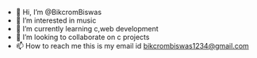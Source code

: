 - 👋 Hi, I’m @BikcromBiswas
- 👀 I’m interested in music
- 🌱 I’m currently learning c,web development
- 💞️ I’m looking to collaborate on c projects
- 📫 How to reach me this is my email id bikcrombiswas1234@gmail.com
<!---
BikcromBiswas/BikcromBiswas is a ✨ special ✨ repository because its `README.md` (this file) appears on your GitHub profile.
You can click the Preview link to take a look at your changes.
--->
